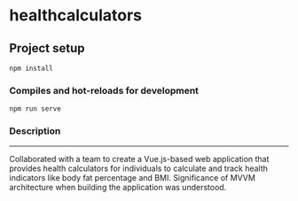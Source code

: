 # healthcalculators

## Project setup
```
npm install
```

### Compiles and hot-reloads for development
```
npm run serve
```
### Description
___
Collaborated with a team to create a Vue.js-based web
application that provides health calculators for individuals
to calculate and track health indicators like body fat
percentage and BMI.
Significance of MVVM architecture when building the
application was understood.
